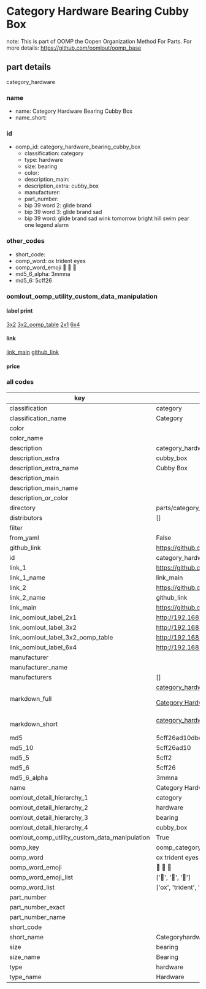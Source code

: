 # Category Hardware Bearing Cubby Box  

note: This is part of OOMP the Oopen Organization Method For Parts. For more details: https://github.com/oomlout/oomp_base

##  part details



category_hardware

### name
* name: Category Hardware Bearing Cubby Box
* name_short: 
### id
* oomp_id: category_hardware_bearing_cubby_box
  * classification: category
  * type: hardware
  * size: bearing
  * color: 
  * description_main: 
  * description_extra: cubby_box
  * manufacturer: 
  * part_number: 
  * bip 39 word 2: glide brand
  * bip 39 word 3: glide brand sad
  * bip 39 word: glide brand sad wink tomorrow bright hill swim pear one legend alarm

### other_codes
* short_code: 
* oomp_word: ox trident eyes
* oomp_word_emoji :ox: :trident: :eyes:
* md5_6_alpha: 3mmna
* md5_6: 5cff26






### oomlout_oomp_utility_custom_data_manipulation
#### label print
[3x2](http://192.168.1.245:1112/?label=oomp%203mmna)
[3x2_oomp_table](http://192.168.1.107:1112/?label=oomp%203mmna)
[2x1](http://192.168.1.242:1112/?label=oomp%203mmna)
[6x4](http://192.168.1.55:1112/?label=oomp%203mmna)    

#### link

[link_main](https://github.com/oomlout/oomlout_oomp_current_version_messy/tree/main/parts/category_hardware_bearing_cubby_box) [github_link](https://github.com/oomlout/oomlout_oomp_part_src/tree/main/parts/category_hardware_bearing_cubby_box)                             

#### price







### all codes 
| key | value |  
| --- | --- |  
| classification | category |  
| classification_name | Category |  
| color |  |  
| color_name |  |  
| description | category_hardware |  
| description_extra | cubby_box |  
| description_extra_name | Cubby Box |  
| description_main |  |  
| description_main_name |  |  
| description_or_color |   |  
| directory | parts/category_hardware_bearing_cubby_box |  
| distributors | [] |  
| filter |  |  
| from_yaml | False |  
| github_link | https://github.com/oomlout/oomlout_oomp_part_src/tree/main/parts/category_hardware_bearing_cubby_box |  
| id | category_hardware_bearing_cubby_box |  
| link_1 | https://github.com/oomlout/oomlout_oomp_current_version_messy/tree/main/parts/category_hardware_bearing_cubby_box |  
| link_1_name | link_main |  
| link_2 | https://github.com/oomlout/oomlout_oomp_part_src/tree/main/parts/category_hardware_bearing_cubby_box |  
| link_2_name | github_link |  
| link_main | https://github.com/oomlout/oomlout_oomp_current_version_messy/tree/main/parts/category_hardware_bearing_cubby_box |  
| link_oomlout_label_2x1 | http://192.168.1.242:1112/?label=oomp%203mmna |  
| link_oomlout_label_3x2 | http://192.168.1.245:1112/?label=oomp%203mmna |  
| link_oomlout_label_3x2_oomp_table | http://192.168.1.107:1112/?label=oomp%203mmna |  
| link_oomlout_label_6x4 | http://192.168.1.55:1112/?label=oomp%203mmna |  
| manufacturer |  |  
| manufacturer_name |  |  
| manufacturers | [] |  
| markdown_full | [category_hardware_bearing_cubby_box](https://github.com/oomlout/oomlout_oomp_current_version_messy/tree/main/parts/category_hardware_bearing_cubby_box)<br>[](https://github.com/oomlout/oomlout_oomp_current_version_messy/tree/main/parts/category_hardware_bearing_cubby_box)<br>[Category Hardware Bearing Cubby Box](https://github.com/oomlout/oomlout_oomp_current_version_messy/tree/main/parts/category_hardware_bearing_cubby_box)<br><br> |  
| markdown_short | [category_hardware_bearing_cubby_box](https://github.com/oomlout/oomlout_oomp_current_version_messy/tree/main/parts/category_hardware_bearing_cubby_box)<br><br> |  
| md5 | 5cff26ad10dbed7470721fbd7b46c318 |  
| md5_10 | 5cff26ad10 |  
| md5_5 | 5cff2 |  
| md5_6 | 5cff26 |  
| md5_6_alpha | 3mmna |  
| name | Category Hardware Bearing Cubby Box |  
| oomlout_detail_hierarchy_1 | category |  
| oomlout_detail_hierarchy_2 | hardware |  
| oomlout_detail_hierarchy_3 | bearing |  
| oomlout_detail_hierarchy_4 | cubby_box |  
| oomlout_oomp_utility_custom_data_manipulation | True |  
| oomp_key | oomp_category_hardware_bearing_cubby_box |  
| oomp_word | ox trident eyes |  
| oomp_word_emoji | :ox: :trident: :eyes: |  
| oomp_word_emoji_list | [':ox:', ':trident:', ':eyes:'] |  
| oomp_word_list | ['ox', 'trident', 'eyes'] |  
| part_number |  |  
| part_number_exact |  |  
| part_number_name |  |  
| short_code |  |  
| short_name | Categoryhardware |  
| size | bearing |  
| size_name | Bearing |  
| type | hardware |  
| type_name | Hardware |  
